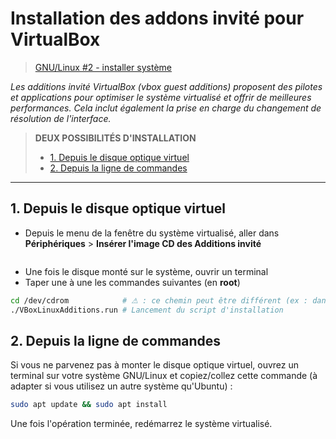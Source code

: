 # Installation des addons invité pour VirtualBox

> [GNU/Linux #2 - installer système](https://www.youtube.com/watch?v=0i2WTmKktbE)

_Les additions invité VirtualBox (_vbox guest additions_) proposent des pilotes et applications pour optimiser le système virtualisé et offrir de meilleures performances. Cela inclut également la prise en charge du changement de résolution de l'interface._

> **DEUX POSSIBILITÉS D'INSTALLATION**
> + [1. Depuis le disque optique virtuel](#1-depuis-le-disque-optique-virtuel)
> + [2. Depuis la ligne de commandes](#2-depuis-la-ligne-de-commandes)

---

## 1. Depuis le disque optique virtuel

+ Depuis le menu de la fenêtre du système virtualisé, aller dans **Périphériques** > **Insérer l'image CD des Additions invité**

<p align="center"><img src="https://nsa40.casimages.com/img/2019/12/26/191226031630264577.png" alt=""></p>

+ Une fois le disque monté sur le système, ouvrir un terminal
+ Taper une à une les commandes suivantes (en **root**)

```bash
cd /dev/cdrom            # ⚠ : ce chemin peut être différent (ex : dans /media)
./VBoxLinuxAdditions.run # Lancement du script d'installation
```

## 2. Depuis la ligne de commandes

Si vous ne parvenez pas à monter le disque optique virtuel, ouvrez un terminal sur votre système GNU/Linux et copiez/collez cette commande (à adapter si vous utilisez un autre système qu'Ubuntu) :

```bash
sudo apt update && sudo apt install 
```

Une fois l'opération terminée, redémarrez le système virtualisé.
